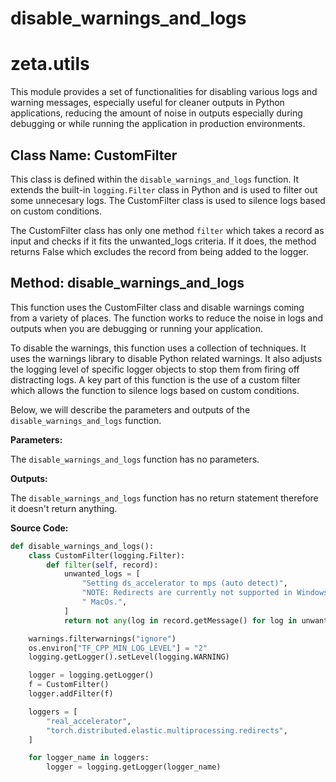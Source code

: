 # disable_warnings_and_logs

# zeta.utils

This module provides a set of functionalities for disabling various logs and warning messages, especially useful for cleaner outputs in Python applications, reducing the amount of noise in outputs especially during debugging or while running the application in production environments.

## Class Name: CustomFilter

This class is defined within the `disable_warnings_and_logs` function. It extends the built-in `logging.Filter` class in Python and is used to filter out some unnecesary logs. The CustomFilter class is used to silence logs based on custom conditions.

The CustomFilter class has only one method `filter` which takes a record as input and checks if it fits the unwanted_logs criteria. If it does, the method returns False which excludes the record from being added to the logger.

## Method: disable_warnings_and_logs

This function uses the CustomFilter class and disable warnings coming from a variety of places. The function works to reduce the noise in logs and outputs when you are debugging or running your application. 

To disable the warnings, this function uses a collection of techniques. It uses the warnings library to disable Python related warnings. It also adjusts the logging level of specific logger objects to stop them from firing off distracting logs. A key part of this function is the use of a custom filter which allows the function to silence logs based on custom conditions.

Below, we will describe the parameters and outputs of the `disable_warnings_and_logs` function.

__Parameters:__

The `disable_warnings_and_logs` function has no parameters. 

__Outputs:__

The `disable_warnings_and_logs` function has no return statement therefore it doesn't return anything.

__Source Code:__

```python
def disable_warnings_and_logs():
    class CustomFilter(logging.Filter):
        def filter(self, record):
            unwanted_logs = [
                "Setting ds_accelerator to mps (auto detect)",
                "NOTE: Redirects are currently not supported in Windows or"
                " MacOs.",
            ]
            return not any(log in record.getMessage() for log in unwanted_logs)

    warnings.filterwarnings("ignore")
    os.environ["TF_CPP_MIN_LOG_LEVEL"] = "2"
    logging.getLogger().setLevel(logging.WARNING)

    logger = logging.getLogger()
    f = CustomFilter()
    logger.addFilter(f)

    loggers = [
        "real_accelerator",
        "torch.distributed.elastic.multiprocessing.redirects",
    ]

    for logger_name in loggers:
        logger = logging.getLogger(logger_name)
       
